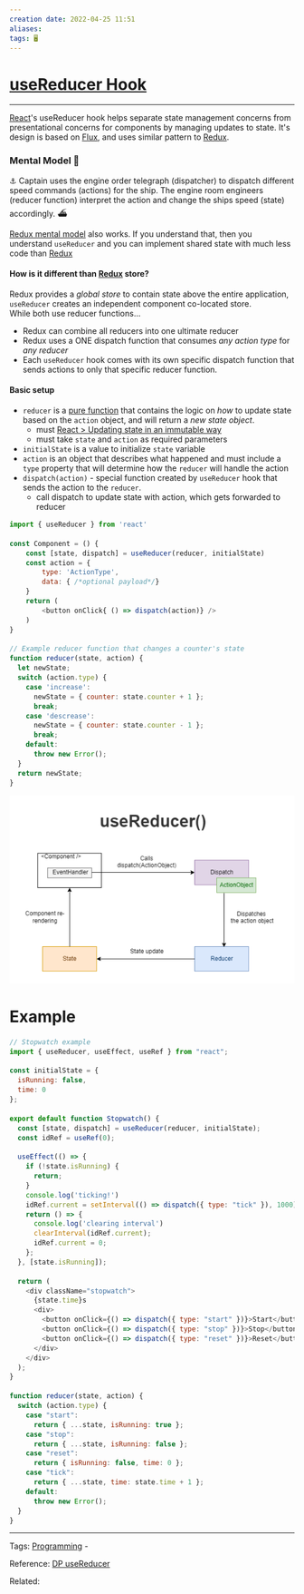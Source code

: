 ```yaml
---
creation date: 2022-04-25 11:51
aliases: 
tags: 🖥️
---
```


# [useReducer Hook](useReducer%20Hook.md)
---
[React](./React.md)'s useReducer hook helps separate state management concerns from presentational concerns for components by managing updates to state. It's design is based on [Flux](./Flux.md), and uses similar pattern to [Redux](./Redux.md). 

### Mental Model 🧠
⚓ Captain uses the engine order telegraph (dispatcher) to dispatch different speed commands (actions) for the ship. The engine room engineers (reducer function) interpret the action and change the ships speed (state) accordingly. ⛴️

[Redux mental model](./Redux.md#Mental%20Model) also works. If you understand that, then you understand `useReducer` and you can implement shared state with much less code than [Redux](./Redux.md) 

#### How is it different than [Redux](./Redux.md) store? 
Redux provides a *global store* to contain state above the entire application, `useReducer` creates an independent component co-located store.  
While both use reducer functions...
- Redux can combine all reducers into one ultimate reducer
- Redux uses a ONE dispatch function that consumes *any action type* for *any reducer* 
- Each `useReducer` hook comes with its own specific dispatch function that sends actions to only that specific reducer function.   

#### Basic setup
- `reducer` is a [pure function](./State%20in%20React%20and%20Redux.md#Why%20pure%20functions%20are%20required) that contains the logic on *how* to update state based on the `action` object, and will return a *new state object*. 
	- must  [React > Updating state in an immutable way](./React.md#Updating%20state%20in%20an%20immutable%20way)
	- must take `state` and `action` as required parameters
- `initialState` is a value to initialize `state` variable
- `action` is an object that describes what happened and must include a `type` property that will determine how the `reducer` will handle the action 
- `dispatch(action)` - special function created by `useReducer` hook that sends the action to the `reducer`.
	- call dispatch to update state with action, which gets forwarded to reducer
```js
import { useReducer } from 'react'

const Component = () {
	const [state, dispatch] = useReducer(reducer, initialState)
	const action = {
		type: 'ActionType',
		data: { /*optional payload*/}
	}
	return (
		<button onClick{ () => dispatch(action)} />
	)
}

// Example reducer function that changes a counter's state
function reducer(state, action) {
  let newState;
  switch (action.type) {
    case 'increase':
      newState = { counter: state.counter + 1 };
      break;
    case 'descrease':
      newState = { counter: state.counter - 1 };
      break;
    default:
      throw new Error();
  }
  return newState;
}

```

![Pasted image 20220425120844.png](./images/Pasted%20image%2020220425120844.png)

# Example
```js
// Stopwatch example 
import { useReducer, useEffect, useRef } from "react";

const initialState = {
  isRunning: false,
  time: 0
};

export default function Stopwatch() {
  const [state, dispatch] = useReducer(reducer, initialState);
  const idRef = useRef(0);

  useEffect(() => {
    if (!state.isRunning) {
      return;
    }
    console.log('ticking!')
    idRef.current = setInterval(() => dispatch({ type: "tick" }), 1000);
    return () => {
      console.log('clearing interval')
      clearInterval(idRef.current);
      idRef.current = 0;
    };
  }, [state.isRunning]);

  return (
    <div className="stopwatch">
      {state.time}s
      <div>
        <button onClick={() => dispatch({ type: "start" })}>Start</button>
        <button onClick={() => dispatch({ type: "stop" })}>Stop</button>
        <button onClick={() => dispatch({ type: "reset" })}>Reset</button>
      </div>
    </div>
  );
}

function reducer(state, action) {
  switch (action.type) {
    case "start":
      return { ...state, isRunning: true };
    case "stop":
      return { ...state, isRunning: false };
    case "reset":
      return { isRunning: false, time: 0 };
    case "tick":
      return { ...state, time: state.time + 1 };
    default:
      throw new Error();
  }
}
```

---
Tags: [Programming](Programming.md) - 

Reference: [DP useReducer](https://dmitripavlutin.com/react-usereducer/)

Related: 